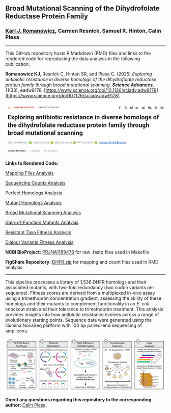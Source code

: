 ## Broad Mutational Scanning of the Dihydrofolate Reductase Protein Family

### [Karl J. Romanowicz](https://kromanowicz.github.io/), Carmen Resnick, Samuel R. Hinton, Calin Plesa
_____________________________________

This GitHub repository hosts R Markdown (RMD) files and links to the rendered code for reproducing the data analysis in the following publication:

**Romanowicz KJ**, Resnick C, Hinton SR, and Plesa C. (2025) *Exploring antibiotic resistance in diverse homologs of the dihydrofolate reductase protein family through broad mutational scanning.* ***Science Advances***, 11(33), eadw9178. [https://www.science.org/doi/10.1126/sciadv.adw9178](https://www.science.org/doi/10.1126/sciadv.adw9178)

![](Images/SciAdv1.png)

**Links to Rendered Code:**

[Mapping Files Analysis](http://rpubs.com/kjromano/dhfr_mapping_rmd)

[Sequencing Counts Analysis](https://rpubs.com/kjromano/dhfr_counts_rmd)

[Perfect Homologs Analysis](https://rpubs.com/kjromano/dhfr_perfects_rmd)

[Mutant Homologs Analysis](https://rpubs.com/kjromano/dhfr_mutants_rmd)

[Broad Mutational Scanning Analysis](https://rpubs.com/kjromano/dhfr_bms_rmd)

[Gain-of-Function Mutants Analysis](https://rpubs.com/kjromano/dhfr_gof_rmd)

[Resistant Taxa Fitness Analysis](https://rpubs.com/kjromano/dhfr_resistance_rmd)

[Dialout Variants Fitness Analysis](https://rpubs.com/kjromano/dhfr_dialout_rmd)

**NCBI BioProject:** [PRJNA1189478](https://www.ncbi.nlm.nih.gov/bioproject/1189478) for raw .fastq files used in Makefile

**FigShare Repository:** [DHFR.zip](http://dx.doi.org/10.6084/m9.figshare.28266890) for mapping and count files used in RMD analysis
_____________________________________

This pipeline processes a library of 1,536 DHFR homologs and their associated mutants, with two-fold redundancy (two codon variants per sequence). Fitness scores are derived from a multiplexed in-vivo assay using a trimethoprim concentration gradient, assessing the ability of these homologs and their mutants to complement functionality in an *E. coli* knockout strain and their tolerance to trimethoprim treatment. This analysis provides insights into how antibiotic resistance evolves across a range of evolutionary starting points. Sequence data were generated using the Illumina NovaSeq platform with 100 bp paired-end sequencing of amplicons.

![](Images/DHFR.Diagram.png)

**Direct any questions regarding this repository to the corresponding author:** [Calin Plesa](mailto:calin@uoregon.edu).
